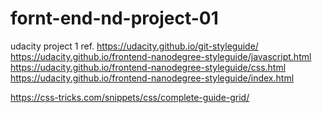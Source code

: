 # fornt-end-nd-project-01
udacity project 1
ref.
https://udacity.github.io/git-styleguide/
https://udacity.github.io/frontend-nanodegree-styleguide/javascript.html
https://udacity.github.io/frontend-nanodegree-styleguide/css.html
https://udacity.github.io/frontend-nanodegree-styleguide/index.html

https://css-tricks.com/snippets/css/complete-guide-grid/
